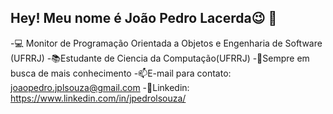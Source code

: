 ## Hey! Meu nome é João Pedro Lacerda😉 👋
-💻 Monitor de Programação Orientada a Objetos e Engenharia de Software (UFRRJ)
-📚Estudante de Ciencia da Computação(UFRRJ)
-📖Sempre em busca de mais conhecimento
-📫E-mail para contato: joaopedro.jplsouza@gmail.com
-💼Linkedin: https://www.linkedin.com/in/jpedrolsouza/
